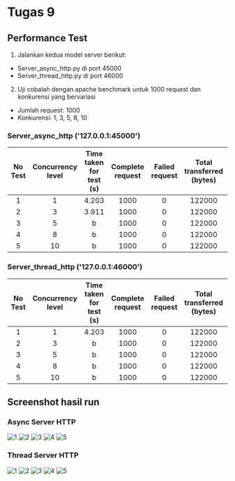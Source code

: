 # Tugas 9
## Performance Test

1. Jalankan kedua model server berikut:
* Server_async_http.py di port 45000
* Server_thread_http.py di port 46000

2. Uji cobalah dengan apache benchmark untuk 1000 request dan konkurensi yang bervariasi
* Jumlah request: 1000
* Konkurensi: 1, 3, 5, 8, 10

### Server_async_http ('127.0.0.1:45000')

**No Test**|**Concurrency level**|**Time taken for test (s)**|**Complete request**|**Failed request**|**Total transferred (bytes)**|**Request per second (#/sec)**|**Time per request (ms)**|**Transfer rate (Kbytes/sec)**
:-----:|:-----:|:-----:|:-----:|:-----:|:-----:|:-----:|:-----:|:-----:
1|1|4.203|1000|0|122000|237.91|4.203|28.34
2|3|3.911|1000|0|122000|255.71|11.732|30.47
3|5|b|1000|0|122000|b|b|b
4|8|b|1000|0|122000|b|b|b
5|10|b|1000|0|122000|b|b|b


### Server_thread_http ('127.0.0.1:46000')

**No Test**|**Concurrency level**|**Time taken for test (s)**|**Complete request**|**Failed request**|**Total transferred (bytes)**|**Request per second (#/sec)**|**Time per request (ms)**|**Transfer rate (Kbytes/sec)**
:-----:|:-----:|:-----:|:-----:|:-----:|:-----:|:-----:|:-----:|:-----:
1|1|4.203|1000|0|122000|237.91|4.203|28.34
2|3|b|1000|0|122000|b|b|b
3|5|b|1000|0|122000|b|b|b
4|8|b|1000|0|122000|b|b|b
5|10|b|1000|0|122000|b|b|b


## Screenshot hasil run

### Async Server HTTP

![1](capture%20-%20async%20vs%20thread/async_con_1.png)
![2](capture%20-%20async%20vs%20thread/async_con_3.png)
![3](capture%20-%20async%20vs%20thread/async_con_5.png)
![4](capture%20-%20async%20vs%20thread/async_con_8.png)
![5](capture%20-%20async%20vs%20thread/async_con_10.png)

### Thread Server HTTP

![1](capture%20-%20async%20vs%20thread/thread_con_1.png)
![2](capture%20-%20async%20vs%20thread/thread_con_3.png)
![3](capture%20-%20async%20vs%20thread/thread_con_5.png)
![4](capture%20-%20async%20vs%20thread/thread_con_8.png)
![5](capture%20-%20async%20vs%20thread/thread_con_10.png)
